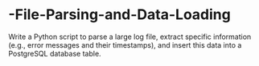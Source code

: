 # -File-Parsing-and-Data-Loading
Write a Python script to parse a large log file, extract specific information (e.g., error messages and their timestamps), and insert this data into a PostgreSQL database table.
